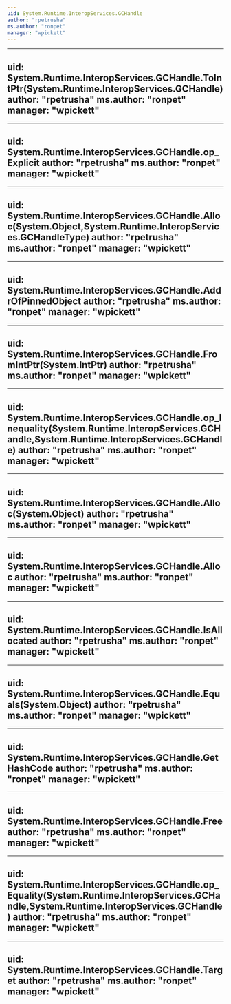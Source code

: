 ```yaml
---
uid: System.Runtime.InteropServices.GCHandle
author: "rpetrusha"
ms.author: "ronpet"
manager: "wpickett"
---
```


---
uid: System.Runtime.InteropServices.GCHandle.ToIntPtr(System.Runtime.InteropServices.GCHandle)
author: "rpetrusha"
ms.author: "ronpet"
manager: "wpickett"
---

---
uid: System.Runtime.InteropServices.GCHandle.op_Explicit
author: "rpetrusha"
ms.author: "ronpet"
manager: "wpickett"
---

---
uid: System.Runtime.InteropServices.GCHandle.Alloc(System.Object,System.Runtime.InteropServices.GCHandleType)
author: "rpetrusha"
ms.author: "ronpet"
manager: "wpickett"
---

---
uid: System.Runtime.InteropServices.GCHandle.AddrOfPinnedObject
author: "rpetrusha"
ms.author: "ronpet"
manager: "wpickett"
---

---
uid: System.Runtime.InteropServices.GCHandle.FromIntPtr(System.IntPtr)
author: "rpetrusha"
ms.author: "ronpet"
manager: "wpickett"
---

---
uid: System.Runtime.InteropServices.GCHandle.op_Inequality(System.Runtime.InteropServices.GCHandle,System.Runtime.InteropServices.GCHandle)
author: "rpetrusha"
ms.author: "ronpet"
manager: "wpickett"
---

---
uid: System.Runtime.InteropServices.GCHandle.Alloc(System.Object)
author: "rpetrusha"
ms.author: "ronpet"
manager: "wpickett"
---

---
uid: System.Runtime.InteropServices.GCHandle.Alloc
author: "rpetrusha"
ms.author: "ronpet"
manager: "wpickett"
---

---
uid: System.Runtime.InteropServices.GCHandle.IsAllocated
author: "rpetrusha"
ms.author: "ronpet"
manager: "wpickett"
---

---
uid: System.Runtime.InteropServices.GCHandle.Equals(System.Object)
author: "rpetrusha"
ms.author: "ronpet"
manager: "wpickett"
---

---
uid: System.Runtime.InteropServices.GCHandle.GetHashCode
author: "rpetrusha"
ms.author: "ronpet"
manager: "wpickett"
---

---
uid: System.Runtime.InteropServices.GCHandle.Free
author: "rpetrusha"
ms.author: "ronpet"
manager: "wpickett"
---

---
uid: System.Runtime.InteropServices.GCHandle.op_Equality(System.Runtime.InteropServices.GCHandle,System.Runtime.InteropServices.GCHandle)
author: "rpetrusha"
ms.author: "ronpet"
manager: "wpickett"
---

---
uid: System.Runtime.InteropServices.GCHandle.Target
author: "rpetrusha"
ms.author: "ronpet"
manager: "wpickett"
---
